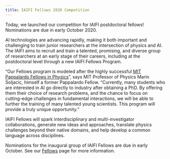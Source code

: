 ```yaml
---
title: IAIFI Fellows 2020 Competition
---
```


Today, we launched our competition for IAIFI postdoctoral fellows!  Nominations are due in early October 2020.

<!--more-->  <!-- only what's above the special "more" break goes into the preview tag line -->

AI technologies are advancing rapidly, making it both important and challenging to train junior researchers at the intersection of physics and AI. The IAIFI aims to recruit and train a talented, promising, and diverse group of researchers at an early stage of their careers, including at the postdoctoral level through a new IAIFI Fellows Program.  

“Our Fellows program is modeled after the highly successful [MIT Pappalardo Fellows in Physics](https://web.mit.edu/physics/research/pappalardo/index.html)”, says MIT Professor of Physics Marin Soljacic, himself a former Pappalardo Fellow. “Currently, many students who are interested in AI go directly to industry after obtaining a PhD. By offering them their choice of research problems, and the chance to focus on cutting-edge challenges in fundamental interactions, we will be able to further the training of many talented young scientists.  This program will provide a truly unique opportunity.”

IAIFI Fellows will spark interdisciplinary and multi-investigator collaborations, generate new ideas and approaches, translate physics challenges beyond their native domains, and help develop a common language across disciplines.

Nominations for the inaugural group of IAIFI Fellows are due in early October. See our [Fellows](/fellows.html) page for more information.
